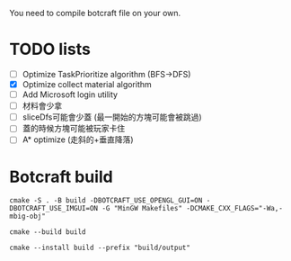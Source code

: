 You need to compile botcraft file on your own.

# TODO lists
- [ ] Optimize TaskPrioritize algorithm (BFS->DFS)
- [x] Optimize collect material algorithm
- [ ] Add Microsoft login utility
- [ ] 材料會少拿
- [ ] sliceDfs可能會少蓋 (最一開始的方塊可能會被跳過)
- [ ] 蓋的時候方塊可能被玩家卡住
- [ ] A* optimize (走斜的+垂直降落)

# Botcraft build
`cmake -S . -B build -DBOTCRAFT_USE_OPENGL_GUI=ON -DBOTCRAFT_USE_IMGUI=ON -G "MinGW Makefiles" -DCMAKE_CXX_FLAGS="-Wa,-mbig-obj"`

`cmake --build build`

`cmake --install build --prefix "build/output"`
